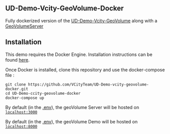## UD-Demo-Vcity-GeoVolume-Docker

Fully dockerized version of the [UD-Demo-Vcity-GeoVolume](https://github.com/VCityTeam/UD-Demo-vcity-geovolume.git) along with a [GeoVolumeServer](https://github.com/VCityTeam/GeoVolume-Server.git)

## Installation

This demo requires the Docker Engine. Installation instructions can be found [here](https://docs.docker.com/engine/install/).

Once Docker is installed, clone this repository and use the docker-compose file :
```
git clone https://github.com/VCityTeam/UD-Demo-vcity-geovolume-docker.git
cd UD-Demo-ccity-geovolume-docker
docker-compose up
```

By default (in the [.env](./.env)), the geoVolume Server will be hosted on [`localhost:3000`](localhost:3000)

By default (in the [.env](./.env)), the geoVolume Demo will be hosted on [`localhost:8000`](localhost:8000)



